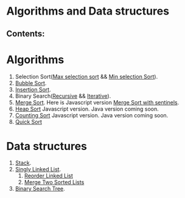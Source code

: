 # Algorithms and Data structures

## Contents:
# Algorithms
1. Selection Sort([Max selection sort](https://github.com/OffTop1/algorithms/blob/main/java/selection-sort/MaxSelectionSort.java) && [Min selection Sort](https://github.com/OffTop1/algorithms/blob/main/java/selection-sort/MinSelectionSort.java)). <br>
2. [Bubble Sort](https://github.com/OffTop1/algorithms/blob/main/java/bubble-sort/BubbleSort.java). <br>
3. [Insertion Sort](https://github.com/OffTop1/algorithms/blob/main/java/insertion-sort/InsertionSort.java). <br>
4. Binary Search([Recursive](https://github.com/OffTop1/algorithms/blob/main/java/binary-search/RecursiveBinarySearch.java) && [Iterative](https://github.com/OffTop1/algorithms/blob/main/java/binary-search/BinarySearch.java)). <br>
5. [Merge Sort](https://github.com/OffTop1/algorithms/blob/main/java/merge-sort/MergeSort.java). Here is Javascript version [Merge Sort with sentinels](https://gist.github.com/OffTop1/a5b6eb73eb85f910e0f0944ba390e258). <br>
6. [Heap Sort](https://github.com/OffTop1/algorithms/blob/main/javascript/heap-sort/implementation.js) Javascript version. Java version coming soon. <br>
7. [Counting Sort](https://github.com/OffTop1/algorithms/blob/main/javascript/counting-sort/implementation.js) Javascript version. Java version coming soon. <br>
8. [Quick Sort](https://github.com/OffTop1/algorithms/blob/main/javascript/quick-sort/implementation.js)

# Data structures
1. [Stack](https://github.com/OffTop1/algorithms/blob/main/javascript/data-structures/stack/implementation.js). <br>
2. [Singly Linked List](https://github.com/OffTop1/algorithms/blob/main/javascript/data-structures/linked-list/implementation.js).
   1. [Reorder Linked List](https://github.com/OffTop1/algorithms/blob/main/javascript/data-structures/linked-list/problems/reorderList.js)
   2. [Merge Two Sorted Lists](https://github.com/OffTop1/algorithms/blob/main/javascript/data-structures/linked-list/problems/merge-two-sorted-lists.js)
3. [Binary Search Tree](https://github.com/OffTop1/algorithms/blob/main/javascript/data-structures/binary-tree/implementation.js). <br>

